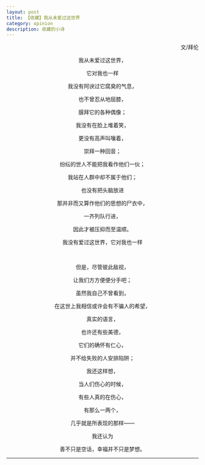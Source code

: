 ```yaml
---
layout: post
title: 【收藏】我从未爱过这世界
category: opinion
description: 收藏的小诗
---
```

<p align="right">文/拜伦</p>
<p align="center">我从未爱过这世界，</p>
<p align="center">它对我也一样</p>
<p align="center">我没有阿谀过它腐臭的气息，</p>
<p align="center">也不曾忍从地屈膝，</p>
<p align="center">膜拜它的各种偶像；</p>
<p align="center">我没有在脸上堆着笑，</p>
<p align="center">更没有高声叫嚷着，</p>
<p align="center">崇拜一种回音；</p>
<p align="center">纷纭的世人不能把我看作他们一伙；</p>
<p align="center">我站在人群中却不属于他们；</p>
<p align="center">也没有把头脑放进 </p>
<p align="center">那并非而又算作他们的思想的尸衣中，</p>
<p align="center">一齐列队行进，</p>
<p align="center">因此才被压抑而至温顺。</p>
<p align="center">我没有爱过这世界，它对我也一样</p>
<br>   
<p align="center">但是，尽管彼此敌视，</p>
<p align="center">让我们方方便便分手吧；</p>
<p align="center">虽然我自己不曾看到， </p>
<p align="center">在这世上我相信或许会有不骗人的希望，</p>
<p align="center">真实的语言， </p>
<p align="center">也许还有些美德，</p>
<p align="center">它们的确怀有仁心，</p>
<p align="center">并不给失败的人安排陷阱；</p>
<p align="center">我还这样想， </p>
<p align="center">当人们伤心的时候，</p>
<p align="center">有些人真的在伤心，</p>
<p align="center">有那么一两个，</p>
<p align="center">几乎就是所表现的那样—— </p>
<p align="center">我还认为</p>
<p align="center">善不只是空话，幸福并不只是梦想。</p>
<hr>
